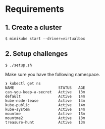 # Requirements

## 1. Create a cluster

```shell
$ minikube start --driver=virtualbox
```

## 2. Setup challenges

```shell
$ ./setup.sh
```

Make sure you have the following namespace.

```
❯ kubectl get ns
NAME                    STATUS   AGE
can-you-keep-a-secret   Active   13m
default                 Active   14m
kube-node-lease         Active   14m
kube-public             Active   14m
kube-system             Active   14m
mountme                 Active   13m
mountme2                Active   13m
treasure-hunt           Active   13m
```
